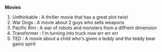 **Movies**

1. Unthinkable : A thriller movie that has a great plot twist
2. War Dogs : A movie about 2 guys who sells weapons  
3. Pacific Rim : A war of robots and monsters from a diffrent dimension
4. Transformer : I'm turning into truck now err err err 
5. TED : A movie about a child who's given a teddy and the teddy bear gains spirit

